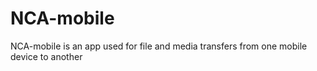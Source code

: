 # NCA-mobile
NCA-mobile is an app used for file and media transfers from one mobile device to another
